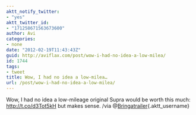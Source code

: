 ```yaml
---
aktt_notify_twitter:
- "yes"
aktt_twitter_id:
- "171258671563673600"
author: Avi
categories:
- none
date: "2012-02-19T11:43:43Z"
guid: http://aviflax.com/post/wow-i-had-no-idea-a-low-milea/
id: 1744
tags:
- tweet
title: Wow, I had no idea a low-milea…
url: /post/wow-i-had-no-idea-a-low-milea/
---
```

Wow, I had no idea a low-mileage original Supra would be worth this much: <a href="http://t.co/d3Tot5kH" rel="nofollow">http://t.co/d3Tot5kH</a> but makes sense. /via @[Bringatrailer](http://twitter.com/Bringatrailer){.aktt_username}